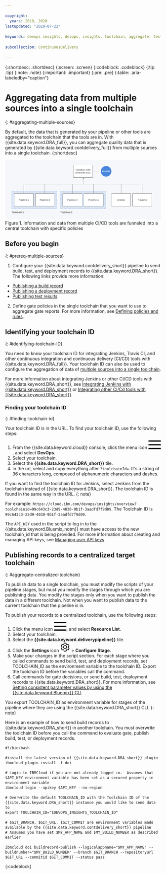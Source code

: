 ```yaml
---

copyright:
  years: 2019, 2020
lastupdated: "2020-07-22"

keywords: devops insights, devops, insights, toolchain, aggregate, test, tests, gate, gate failing, app

subcollection: ContinuousDelivery

---
```


{:shortdesc: .shortdesc}
{:screen: .screen}
{:codeblock: .codeblock}
{:tip: .tip}
{:note: .note}
{:important: .important}
{:pre: .pre}
{:table: .aria-labeledby="caption"}

# Aggregating data from multiple sources into a single toolchain
{: #aggregating-multiple-sources}

By default, the data that is generated by your pipeline or other tools are aggregated to the toolchain that the tools are in. With {{site.data.keyword.DRA_full}}, you can aggregate quality data that is generated by {{site.data.keyword.contdelivery_full}} from multiple sources into a single toolchain. 
{:shortdesc}

![Diagram of multiple sources funneled into a single toolchain](images/toolchain_diagram_fed_data.png "Multiple sources into one toolchain") Figure 1. Information and data from multiple CI/CD tools are funneled into a central toolchain with specific policies


## Before you begin
{: #prereq-multiple-sources}

1. Configure your {{site.data.keyword.contdelivery_short}} pipeline to send build, test, and deployment records to {{site.data.keyword.DRA_short}}. The following links provide more information:

  * [Publishing a build record](/docs/ContinuousDelivery?topic=ContinuousDelivery-publish-build-cli)
  * [Publishing a deployment record](/docs/ContinuousDelivery?topic=ContinuousDelivery-publish-deploy-cli)
  * [Publishing test results](/docs/ContinuousDelivery?topic=ContinuousDelivery-publish-test-cli)

2. Define gate policies in the single toolchain that you want to use to aggregate gate reports. For more information, see [Defining policies and rules](/docs/ContinuousDelivery?topic=ContinuousDelivery-defining-policies-rules).


## Identifying your toolchain ID
{: #identifying-toolchain-ID}

You need to know your toolchain ID for integrating Jenkins, Travis CI, and other continuous integration and continuous delivery (CI/CD) tools with {{site.data.keyword.DRA_full}}. Your toolchain ID can also be used to configure the aggregation of data of [multiple sources into a single toolchain](/docs/ContinuousDelivery?topic=ContinuousDelivery-aggregating-multiple-sources). 

For more information about integrating Jenkins or other CI/CD tools with {{site.data.keyword.DRA_short}}, see [Integrating Jenkins with {{site.data.keyword.DRA_short}}](/docs/services/ContinuousDelivery?topic=ContinuousDelivery-publish-build-jenkins) or [Integrating other CI/Cd tools with {{site.data.keyword.DRA_short}}](/docs/ContinuousDelivery?topic=ContinuousDelivery-setting-values-cicd).  

### Finding your toolchain ID
{: #finding-toolchain-id}

Your toolchain ID is in the URL. To find your toolchain ID, use the following steps:

1. From the {{site.data.keyword.cloud}} console, click the menu icon ![hamburger icon](images/icon_hamburger.svg), and select **DevOps**.
2. Select your toolchain. 
3. Select the **{{site.data.keyword.DRA_short}}** tile. 
4. In the url, select and copy everything after `?toolchainId=`. It's a string of 36 characters long, composed of alphanumeric characters and dashes. 

If you want to find the toolchain ID for Jenkins, select Jenkins from the toolchain instead of {{site.data.keyword.DRA_short}}. The toolchain ID is found in the same way in the URL. 
{: note} 

For example: `https://cloud.ibm.com/devops/insights/overview?toolchainid=99c643c3-23d9-4030-9b1f-3aadfd7f9d09`. The Toolchain ID is `99c643c3-23d9-4030-9b1f-3aadfd7f9d09`. 

The `API_KEY` used in the script to log in to the {{site.data.keyword.Bluemix_notm}} must have access to the new toolchain_id that is being provided. For more information about creating and managing API keys, see [Managing user API keys](/docs/services/account?topic=account-userapikey)  


## Publishing records to a centralized target toolchain
{: #aggregate-centralized-toolchain}

To publish data to a single toolchain, you must modify the scripts of your pipeline stages, but must you modify the stages through which you are publishing data. You modify the stages only when you want to publish the data in a different toolchain. Not when you want to publish data to the current toolchain that the pipeline is in. 

To publish your records to a centralized toolchain, use the following steps:

1. Click the menu icon ![hamburger icon](images/icon_hamburger.svg), and select **Resource List**.
2. Select your toolchain.
3. Select the **{{site.data.keyword.deliverypipeline}}** tile. 
4. Click the **Settings** icon ![gear icon](images/settings.svg) > **Configure Stage**. 
5. Make your changes in the script section. For each stage where you called commands to send build, test, and deployment records, set TOOLCHAIN_ID as the environment variable to the toolchain ID. Export the toolchain ID before the variables call the command. 
6. Call commands for gate decisions, or send build, test, deployment records to {{site.data.keyword.DRA_short}}. For more information, see [Setting consistent parameter values by using the {{site.data.keyword.Bluemix}} CLI](/docs/ContinuousDelivery?topic=ContinuousDelivery-setting-values-cli).  

You export TOOLCHAIN_ID as environment variable for stages of the pipeline where they are using the {{site.data.keyword.DRA_short}} CLI.
{: note}

Here is an example of how to send build records to {{site.data.keyword.DRA_short}} in another toolchain. You must overwrite the toolchain ID before you call the command to evaluate gate, publish build, test, or deployment records. 
```
#!/bin/bash

#install the latest version of {{site.data.keyword.DRA_short}} plugin
ibmcloud plugin install -f doi

# Login to IBMCloud if you are not already logged in.  Assumes that $API_KEY environment variable has been set as a secured property in environment variable
ibmcloud login --apikey $API_KEY --no-region

# Overwrite the default TOOLCHAIN_ID with the Toolchain ID of the {{site.data.keyword.DRA_short}} instance you would like to send data to
export TOOLCHAIN_ID="$DEVOPS_INSIGHTS_TOOLCHAIN_ID"

# $GIT_BRANCH, $GIT_URL, $GIT_COMMIT are environment variables made available by the {{site.data.keyword.contdelivery_short}} pipeline
# Assumes you have set $MY_APP_NAME and $MY_BUILD_NUMBER as described earlier

ibmcloud doi buildrecord-publish --logicalappname="$MY_APP_NAME" --buildnumber="$MY_BUILD_NUMBER" --branch $GIT_BRANCH --repositoryurl $GIT_URL --commitid $GIT_COMMIT --status pass
```
{:codeblock}
